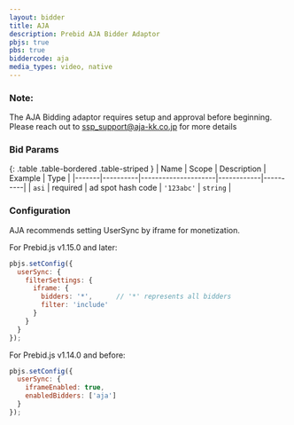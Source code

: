 ```yaml
---
layout: bidder
title: AJA
description: Prebid AJA Bidder Adaptor
pbjs: true
pbs: true
biddercode: aja
media_types: video, native
---
```


### Note:

The AJA Bidding adaptor requires setup and approval before beginning. Please reach out to <ssp_support@aja-kk.co.jp> for more details

### Bid Params

{: .table .table-bordered .table-striped }
| Name  | Scope    | Description         | Example    | Type     |
|-------|----------|---------------------|------------|----------|
| `asi` | required | ad spot hash code   | `'123abc'` | `string` |

### Configuration

AJA recommends setting UserSync by iframe for monetization.

For Prebid.js v1.15.0 and later:

```javascript
pbjs.setConfig({
  userSync: {
    filterSettings: {
      iframe: {
        bidders: '*',      // '*' represents all bidders
        filter: 'include'
      }
    }
  }
});
```

For Prebid.js v1.14.0 and before:

```javascript
pbjs.setConfig({
  userSync: {
    iframeEnabled: true,
    enabledBidders: ['aja']
  }
});
```

